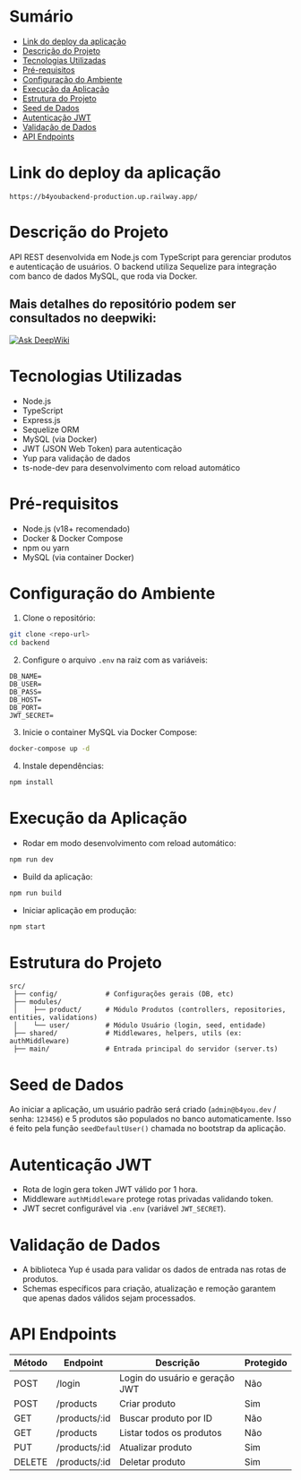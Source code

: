 # Sumário
- [Link do deploy da aplicação](#link-do-deploy-da-aplicação)
- [Descrição do Projeto](#descrição-do-projeto)
- [Tecnologias Utilizadas](#tecnologias-utilizadas)
- [Pré-requisitos](#pré-requisitos)
- [Configuração do Ambiente](#configuração-do-ambiente)
- [Execução da Aplicação](#execução-da-aplicação)
- [Estrutura do Projeto](#estrutura-do-projeto)
- [Seed de Dados](#seed-de-dados)
- [Autenticação JWT](#autenticação-jwt)
- [Validação de Dados](#validação-de-dados)
- [API Endpoints](#api-endpoints)

# Link do deploy da aplicação

```url
https://b4youbackend-production.up.railway.app/
```
# Descrição do Projeto
API REST desenvolvida em Node.js com TypeScript para gerenciar produtos e autenticação de usuários. O backend utiliza Sequelize para integração com banco de dados MySQL, que roda via Docker.

## Mais detalhes do repositório podem ser consultados no deepwiki:
[![Ask DeepWiki](https://deepwiki.com/badge.svg)](https://deepwiki.com/viniciusGCode/b4you_backend)

# Tecnologias Utilizadas
- Node.js
- TypeScript
- Express.js
- Sequelize ORM
- MySQL (via Docker)
- JWT (JSON Web Token) para autenticação
- Yup para validação de dados
- ts-node-dev para desenvolvimento com reload automático

# Pré-requisitos
- Node.js (v18+ recomendado)
- Docker & Docker Compose
- npm ou yarn
- MySQL (via container Docker)

# Configuração do Ambiente
1. Clone o repositório:
```bash
git clone <repo-url>
cd backend
```

2. Configure o arquivo `.env` na raiz com as variáveis:
```env
DB_NAME=
DB_USER=
DB_PASS=
DB_HOST=
DB_PORT=
JWT_SECRET=
```

3. Inicie o container MySQL via Docker Compose:
```bash
docker-compose up -d
```

4. Instale dependências:
```bash
npm install
```

# Execução da Aplicação
- Rodar em modo desenvolvimento com reload automático:
```bash
npm run dev
```

- Build da aplicação:
```bash
npm run build
```

- Iniciar aplicação em produção:
```bash
npm start
```

# Estrutura do Projeto
```
src/
 ├── config/            # Configurações gerais (DB, etc)
 ├── modules/
 │    ├── product/      # Módulo Produtos (controllers, repositories, entities, validations)
 │    └── user/         # Módulo Usuário (login, seed, entidade)
 ├── shared/            # Middlewares, helpers, utils (ex: authMiddleware)
 ├── main/              # Entrada principal do servidor (server.ts)
```

# Seed de Dados
Ao iniciar a aplicação, um usuário padrão será criado (`admin@b4you.dev` / senha: `123456`) e 5 produtos são populados no banco automaticamente. Isso é feito pela função `seedDefaultUser()` chamada no bootstrap da aplicação.

# Autenticação JWT
- Rota de login gera token JWT válido por 1 hora.
- Middleware `authMiddleware` protege rotas privadas validando token.
- JWT secret configurável via `.env` (variável `JWT_SECRET`).

# Validação de Dados
- A biblioteca Yup é usada para validar os dados de entrada nas rotas de produtos.
- Schemas específicos para criação, atualização e remoção garantem que apenas dados válidos sejam processados.

# API Endpoints
| Método | Endpoint           | Descrição                     | Protegido |
|--------|--------------------|-------------------------------|-----------|
| POST   | /login             | Login do usuário e geração JWT| Não       |
| POST   | /products          | Criar produto                 | Sim       |
| GET    | /products/:id      | Buscar produto por ID         | Não       |
| GET    | /products          | Listar todos os produtos      | Não       |
| PUT    | /products/:id      | Atualizar produto             | Sim       |
| DELETE | /products/:id      | Deletar produto               | Sim       |
